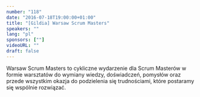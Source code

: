 ```yaml
---
number: "118"
date: "2016-07-18T19:00:00+01:00"
title: "[Gildia] Warsaw Scrum Masters"
speakers: ""
lang: "pl"
sponsors: [""]
videoURL: ""
draft: false
---
```


Warsaw Scrum Masters to cykliczne wydarzenie dla Scrum Masterów w formie warsztatów do wymiany wiedzy, doświadczeń, pomysłów oraz przede wszystkim okazja do podzielenia się trudnościami, które postaramy się wspólnie rozwiązać.

